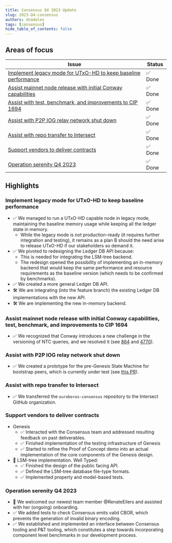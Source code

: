 ```yaml
---
title: Consensus Q4 2023 Update
slug: 2023-Q4-consensus
authors: dnadales
tags: [consensus]
hide_table_of_contents: false
---
```


## Areas of focus

| Issue                                                                 | Status  |
|-----------------------------------------------------------------------|---------|
| [Implement legacy mode for UTxO-HD to keep baseline performance][429] | ✅ Done |
| [Assist mainnet node release with initial Conway capabilities][423]   | ✅ Done |
| [Assist with test, benchmark, and improvements to CIP 1694][424]      | ✅ Done |
| [Assist with P2P IOG relay network shut down][414]                    | ✅ Done |
| [Assist with repo transfer to Intersect][425]                         | ✅ Done |
| [Support vendors to deliver contracts][427]                           | ✅ Done |
| [Operation serenity Q4 2023][415]                                     | ✅ Done |


## Highlights

### Implement legacy mode for UTxO-HD to keep baseline performance

- ✅ We managed to run a UTxO-HD capable node in legacy mode, maintaining the baseline memory usage while keeping all the ledger state in memory.
    - While the legacy mode is not production-ready (it requires further integration and testing), it remains as a plan B should the need arise to release UTxO-HD if our stakeholders so demand it.
- ✅ We pivoted to redesigning the Ledger DB API because:
    - This is needed for integrating the LSM-tree backend.
	- The redesign opened the possibility of implementing an in-memory backend that would keep the same performance and resource requirements as the baseline version (which needs to be confirmed by benchmarks).
- ✅ We created a more general Ledger DB API.
- 🛠️ We are integrating (into the feature branch) the existing Ledger DB implementations with the new API.
- 🛠️ We are implementing the new in-memory backend.

### Assist mainnet node release with initial Conway capabilities, test, benchmark, and improvements to CIP 1694

- ✅  We recognized that Conway introduces a new challenge in the versioning of NTC queries, and we resolved it (see [864][864] and [4770][4770]).

### Assist with P2P IOG relay network shut down

- ✅ We created a prototype for the pre-Genesis State Machine for bootstrap peers, which is currently under test (see [this PR][808]).

### Assist with repo transfer to Intersect

- ✅ We transferred the `ouroboros-consensus` repository to the Intersect GitHub organization.

### Support vendors to deliver contracts

- Genesis
  - ✅ Interacted with the Consensus team and addressed resulting feedback on past deliverables.
  - ✅ Finished implementation of the testing infrastructure of Genesis
  - ✅ Started to refine the Proof of Concept demo into an actual implementation of the core components of the Genesis design.
- 💾 LSM-tree implementation. Well Typed:
  - ✅ Finished the design of the public facing API.
  - ✅ Defined the LSM-tree database file-type formats.
  - ✅ Implemented property and model-based tests.

### Operation serenity Q4 2023

- 🎉 We welcomed our newest team member @RenateEilers and assisted with her (ongoing) onboarding.
- ✅ We added tests to check Consensus emits valid CBOR, which prevents the generation of invalid binary encoding.
- ✅ We established and implemented an interface between Consensus tooling and P&T tooling, which constitutes a step towards incorporating component level benchmarks in our development process.

[429]: https://github.com/IntersectMBO/ouroboros-consensus/issues/429
[423]: https://github.com/IntersectMBO/ouroboros-consensus/issues/423
[424]: https://github.com/IntersectMBO/ouroboros-consensus/issues/424
[414]: https://github.com/IntersectMBO/ouroboros-consensus/issues/414
[425]: https://github.com/IntersectMBO/ouroboros-consensus/issues/425
[427]: https://github.com/IntersectMBO/ouroboros-consensus/issues/427
[415]: https://github.com/IntersectMBO/ouroboros-consensus/issues/415
[864]: https://github.com/IntersectMBO/ouroboros-consensus/issues/864
[4770]: https://github.com/IntersectMBO/ouroboros-network/issues/4770
[808]: https://github.com/IntersectMBO/ouroboros-consensus/pull/808
